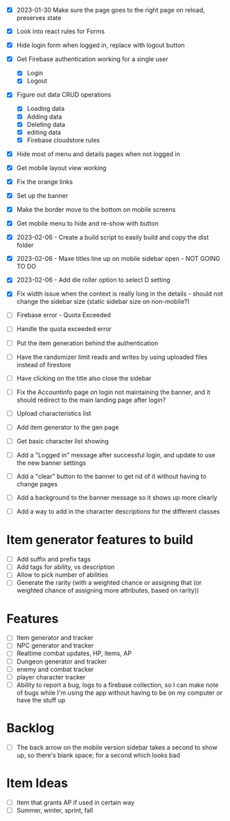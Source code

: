 - [x] 2023-01-30 Make sure the page goes to the right page on reload, preserves state
- [x] Look into react rules for Forms
- [x] Hide login form when logged in, replace with logout button
- [x] Get Firebase authentication working for a single user
  - [x] Login
  - [x] Logout
- [x] Figure out data CRUD operations
  - [x] Loading data
  - [x] Adding data
  - [x] Deleting data
  - [x] editing data
  - [x] Firebase cloudstore rules
- [x] Hide most of menu and details pages when not logged in
- [x] Get mobile layout view working
- [x] Fix the orange links
- [x] Set up the banner
- [x] Make the border move to the bottom on mobile screens
- [x] Get mobile menu to hide and re-show with button
- [x] 2023-02-06 - Create a build script to easily build and copy the dist folder
- [x] 2023-02-06 - Maxe titles line up on mobile sidebar open - NOT GOING TO DO
- [x] 2023-02-06 - Add die roller option to select D setting
- [x] Fix width issue when the context is really long in the details - should not change the sidebar size (static sidebar size on non-mobile?)

- [ ] Firebase error - Quota Exceeded
- [ ] Handle the quota exceeded error
- [ ] Put the item generation behind the authentication
- [ ] Have the randomizer limit reads and writes by using uploaded files instead of firestore

- [ ] Have clicking on the title also close the sidebar
- [ ] Fix the Accountinfo page on login not maintaining the banner, and it should redirect to the main landing page after login?
- [ ] Upload characteristics list
- [ ] Add item generator to the gen page
- [ ] Get basic character list showing
- [ ] Add a "Logged in" message after successful login, and update to use the new banner settings
- [ ] Add a "clear" button to the banner to get rid of it without having to change pages
- [ ] Add a background to the banner message so it shows up more clearly
- [ ] Add a way to add in the character descriptions for the different classes

# Item generator features to build
- [ ] Add suffix and prefix tags
- [ ] Add tags for ability, vs description
- [ ] Allow to pick number of abilities
- [ ] Generate the rarity (with a weighted chance or assigning that (or weighted chance of assigning more attributes, based on rarity))

# Features
- [ ] Item generator and tracker
- [ ] NPC generator and tracker
- [ ] Realtime combat updates, HP, items, AP
- [ ] Dungeon generator and tracker
- [ ] enemy and combat tracker
- [ ] player character tracker
- [ ] Ability to report a bug, logs to a firebase collection, so I can make note of bugs while I'm using the app without having to be on my computer or have the stuff up

# Backlog
- [ ] The back arrow on the mobile version sidebar takes a second to show up, so there's blank space; for a second which looks bad

# Item Ideas
- [ ] Item that grants AP if used in certain way
- [ ] Summer, winter, sprint, fall